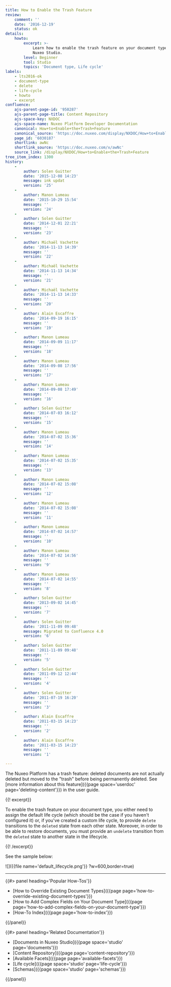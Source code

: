 ```yaml
---
title: How to Enable the Trash Feature
review:
    comment: ''
    date: '2016-12-19'
    status: ok
details:
    howto:
        excerpt: >-
            Learn how to enable the trash feature on your document type using
            Nuxeo Studio.
        level: Beginner
        tool: Studio
        topics: 'Document type, Life cycle'
labels:
    - lts2016-ok
    - document-type
    - delete
    - life-cycle
    - howto
    - excerpt
confluence:
    ajs-parent-page-id: '950287'
    ajs-parent-page-title: Content Repository
    ajs-space-key: NXDOC
    ajs-space-name: Nuxeo Platform Developer Documentation
    canonical: How+to+Enable+the+Trash+Feature
    canonical_source: 'https://doc.nuxeo.com/display/NXDOC/How+to+Enable+the+Trash+Feature'
    page_id: '6030187'
    shortlink: awNc
    shortlink_source: 'https://doc.nuxeo.com/x/awNc'
    source_link: /display/NXDOC/How+to+Enable+the+Trash+Feature
tree_item_index: 1300
history:
    -
        author: Solen Guitter
        date: '2015-12-08 14:23'
        message: ink updat
        version: '25'
    -
        author: Manon Lumeau
        date: '2015-10-29 15:54'
        message: ''
        version: '24'
    -
        author: Solen Guitter
        date: '2014-12-01 22:21'
        message: ''
        version: '23'
    -
        author: Michaël Vachette
        date: '2014-11-13 14:39'
        message: ''
        version: '22'
    -
        author: Michaël Vachette
        date: '2014-11-13 14:34'
        message: ''
        version: '21'
    -
        author: Michaël Vachette
        date: '2014-11-13 14:33'
        message: ''
        version: '20'
    -
        author: Alain Escaffre
        date: '2014-09-19 16:15'
        message: ''
        version: '19'
    -
        author: Manon Lumeau
        date: '2014-09-09 11:17'
        message: ''
        version: '18'
    -
        author: Manon Lumeau
        date: '2014-09-08 17:56'
        message: ''
        version: '17'
    -
        author: Manon Lumeau
        date: '2014-09-08 17:49'
        message: ''
        version: '16'
    -
        author: Solen Guitter
        date: '2014-07-03 16:12'
        message: ''
        version: '15'
    -
        author: Manon Lumeau
        date: '2014-07-02 15:36'
        message: ''
        version: '14'
    -
        author: Manon Lumeau
        date: '2014-07-02 15:35'
        message: ''
        version: '13'
    -
        author: Manon Lumeau
        date: '2014-07-02 15:08'
        message: ''
        version: '12'
    -
        author: Manon Lumeau
        date: '2014-07-02 15:08'
        message: ''
        version: '11'
    -
        author: Manon Lumeau
        date: '2014-07-02 14:57'
        message: ''
        version: '10'
    -
        author: Manon Lumeau
        date: '2014-07-02 14:56'
        message: ''
        version: '9'
    -
        author: Manon Lumeau
        date: '2014-07-02 14:55'
        message: ''
        version: '8'
    -
        author: Solen Guitter
        date: '2013-09-02 14:45'
        message: ''
        version: '7'
    -
        author: Solen Guitter
        date: '2011-11-09 09:48'
        message: Migrated to Confluence 4.0
        version: '6'
    -
        author: Solen Guitter
        date: '2011-11-09 09:48'
        message: ''
        version: '5'
    -
        author: Solen Guitter
        date: '2011-09-12 12:44'
        message: ''
        version: '4'
    -
        author: Solen Guitter
        date: '2011-07-19 16:20'
        message: ''
        version: '3'
    -
        author: Alain Escaffre
        date: '2011-03-15 14:23'
        message: ''
        version: '2'
    -
        author: Alain Escaffre
        date: '2011-03-15 14:23'
        message: ''
        version: '1'

---
```

The Nuxeo Platform has a trash feature: deleted documents are not actually deleted but moved to the "trash" before being permanently deleted. See [more information about this feature]({{page space='userdoc' page='deleting-content'}}) in the user guide.

{{! excerpt}}

To enable the trash feature on your document type, you either need to assign the default life cycle (which should be the case if you haven't configured it) or, if you've created a custom life cycle, to provide `delete` transitions to the `deleted` state from each other state. Moreover, in order to be able to restore documents, you must provide an `undelete` transition from the `deleted` state to another state in the lifecycle.

{{! /excerpt}}

See the sample below:

![]({{file name='default_lifecycle.png'}} ?w=600,border=true)

* * *

<div class="row" data-equalizer data-equalize-on="medium"><div class="column medium-6">{{#> panel heading='Popular How-Tos'}}

- [How to Override Existing Document Types]({{page page='how-to-override-existing-document-types'}}) &nbsp;
- [How to Add Complex Fields on Your Document Type]({{page page='how-to-add-complex-fields-on-your-document-type'}})
- [How-To Index]({{page page='how-to-index'}})

{{/panel}}</div><div class="column medium-6">{{#> panel heading='Related Documentation'}}

- [Documents in Nuxeo Studio]({{page space='studio' page='documents'}})
- [Content Repository]({{page page='content-repository'}})
- [Available Facets]({{page page='available-facets'}})
- [Life cycle]({{page space='studio' page='life-cycle'}})
- [Schemas]({{page space='studio' page='schemas'}})

{{/panel}}</div></div>
